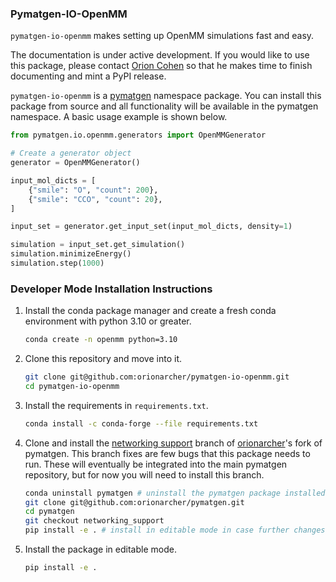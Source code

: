 ### Pymatgen-IO-OpenMM


`pymatgen-io-openmm` makes setting up OpenMM simulations fast and easy.

The documentation is under active development. If you would like to use this package,
please contact [Orion Cohen](https://orioncohen.com/) so that he makes
time to finish documenting and mint a PyPI release.

`pymatgen-io-openmm` is a [pymatgen](https://pymatgen.org/) namespace package.
You can install this package from source and all functionality
will be available in the pymatgen namespace. A basic usage
example is shown below.

```python
from pymatgen.io.openmm.generators import OpenMMGenerator

# Create a generator object
generator = OpenMMGenerator()

input_mol_dicts = [
    {"smile": "O", "count": 200},
    {"smile": "CCO", "count": 20},
]

input_set = generator.get_input_set(input_mol_dicts, density=1)

simulation = input_set.get_simulation()
simulation.minimizeEnergy()
simulation.step(1000)
```

### Developer Mode Installation Instructions

1. Install the conda package manager and create a fresh conda environment
with python 3.10 or greater.

    ```bash
    conda create -n openmm python=3.10
    ```

2. Clone this repository and move into it.

    ```bash
    git clone git@github.com:orionarcher/pymatgen-io-openmm.git
    cd pymatgen-io-openmm
    ```

3. Install the requirements in `requirements.txt`.

    ```bash
    conda install -c conda-forge --file requirements.txt
    ```

4. Clone and install the [networking support](https://github.com/orionarcher/pymatgen/tree/networking_support)
branch of [orionarcher](https://github.com/orionarcher)'s fork of pymatgen. This branch fixes are few bugs that
this package needs to run. These will eventually be integrated into the main pymatgen
repository, but for now you will need to install this branch.

    ```bash
    conda uninstall pymatgen # uninstall the pymatgen package installed in step 3
    git clone git@github.com:orionarcher/pymatgen.git
    cd pymatgen
    git checkout networking_support
    pip install -e . # install in editable mode in case further changes are needed
    ```

5. Install the package in editable mode.

    ```bash
    pip install -e .
    ```
